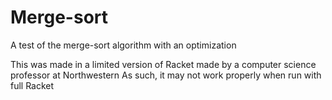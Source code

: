 # Merge-sort
 A test of the merge-sort algorithm with an optimization

This was made in a limited version of Racket made by a computer science professor at Northwestern
As such, it may not work properly when run with full Racket
